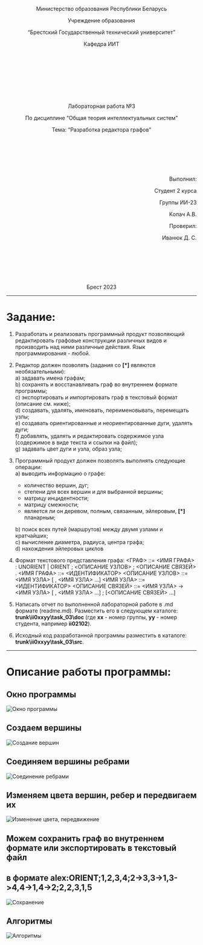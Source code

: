 <p align="center"> Министерство образования Республики Беларусь</p>
<p align="center">Учреждение образования</p>
<p align="center">“Брестский Государственный технический университет”</p>
<p align="center">Кафедра ИИТ</p>
<br><br><br><br><br><br><br>
<p align="center">Лабораторная работа №3</p>
<p align="center">По дисциплине “Общая теория интеллектуальных систем”</p>
<p align="center">Тема: “Разработка редактора графов”</p>
<br><br><br><br><br>
<p align="right">Выполнил:</p>
<p align="right">Студент 2 курса</p>
<p align="right">Группы ИИ-23</p>
<p align="right">Kопач А.В.</p>
<p align="right">Проверил:</p>
<p align="right">Иванюк Д. С.</p>
<br><br><br><br><br>
<p align="center">Брест 2023</p>


---
# Задание: #
1. Разработать и реализовать программный продукт позволяющий
редактировать графовые конструкции различных видов и производить над
ними различные действия. Язык программирования - любой.

2. Редактор должен позволять (задания со **[\*]** являются необязательными):   
  a) задавать имена графам;  
  b) сохранять и восстанавливать граф во внутреннем формате программы;  
  c) экспортировать и импортировать граф в текстовый формат (описание
см. ниже);  
  d) создавать, удалять, именовать, переименовывать, перемещать узлы;  
  e) создавать ориентированные и неориентированные дуги, удалять дуги;  
  f) добавлять, удалять и редактировать содержимое узла (содержимое в
виде текста и ссылки на файл);  
  g) задавать цвет дуги и узла, образ узла;  

3. Программный продукт должен позволять выполнять следующие операции:  
    a) выводить информацию о графе:

    + количество вершин, дуг;
    + степени для всех вершин и для выбранной вершины;
    + матрицу инцидентности;
    + матрицу смежности;
    + является ли он деревом, полным, связанным, эйлеровым, **[\*]** планарным;

    b) поиск всех путей (маршрутов) между двумя узлами и кратчайших;    
    c) вычисление диаметра, радиуса, центра графа;  
    d) нахождения эйлеровых циклов
4. Формат текстового представления графа:
<ГРАФ> ::= <ИМЯ ГРАФА> : UNORIENT | ORIENT ; <ОПИСАНИЕ УЗЛОВ> ;
<ОПИСАНИЕ СВЯЗЕЙ> .
<ИМЯ ГРАФА> ::= <ИДЕНТИФИКАТОР>
<ОПИСАНИЕ УЗЛОВ> ::= <ИМЯ УЗЛА> [ , <ИМЯ УЗЛА> …]
<ИМЯ УЗЛА> ::= <ИДЕНТИФИКАТОР>
<ОПИСАНИЕ СВЯЗЕЙ> ::= <ИМЯ УЗЛА> -> <ИМЯ УЗЛА> [ , <ИМЯ УЗЛА> …] ;
[<ОПИСАНИЕ СВЯЗЕЙ> …]

5. Написать отчет по выполненной лабораторной работе в .md формате (readme.md). Разместить его в следующем каталоге: **trunk\ii0xxyy\task_03\doc** (где **xx** - номер группы, **yy** - номер студента, например **ii02102**). 

6. Исходный код разработанной программы разместить в каталоге: **trunk\ii0xxyy\task_03\src**.

---

# Описание работы программы: #
## Окно программы
![Окно программы](1.png)

## Создаем вершины
![Создание вершин](2.png)

## Соединяем вершины ребрами
![Соединение ребрами](3.png)

## Изменяем цвета вершин, ребер и передвигаем их
![Изменение цвета, передвижение](5.png)

## Можем сохранить граф во внутреннем формате или экспортировать в текстовый файл
## в формате alex:ORIENT;1,2,3,4;2->3,3->1,3->4,4->1,4->2;2,2,3,1,5
![Сохранение](6.png)

## Алгоритмы
![Алгоритмы](7.png)
